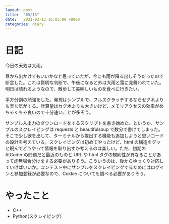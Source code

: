 ```yaml
---
layout: post
title:  "03/13"
date:   2021-03-13 16:03:00 +0900
categories: diary
---
```

# 日記

今日の天気は大雨。

昼から出かけてもいいかなと思っていたが、今にも雨が降る出しそうだったので断念した。これは賢明な判断で、午後になると外は大雨と雷に見舞われていた。明日は晴れるようなので、散歩して美味しいものを食べに行きたい。

平方分割の勉強をした。発想はシンプルで、フルスクラッチするならセグ木よりも楽な気がする。計算量はセグ木よりも大きいけど、メモリアクセスの効率がめちゃくちゃ良いので十分速いことが多そう。

サンプル入出力のダウンロードをするスクリプトを書き始めた。というか、サンプルのスクレイピングは requests と beautifulsoup で数分で書けてしまった。そこで少し欲を出して、ターミナルから提出する機能も追加しようと思いコードの設計を考えている。スクレイピングは初めてやったけど、html の構造をグッと睨んでどうやって情報を取り出すか考えるのは楽しい。ただ、初期の AtCoder の問題だと最近のものと URL や html タグの規則性が異なることがあって虚無場合分けをする必要がありそう。こういうのは、後からゆっくり対応していけばいいか。コンテスト中にサンプルをスクレイピングするためにはログインと参加登録が必要なので、Cokkie についても調べる必要がありそう。

# やったこと

- C++
- Python(スクレイピング)